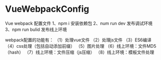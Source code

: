 # VueWebpackConfig
Vue webpack 配置文件
1、npm i 
安装依赖包
2、num run dev
发布调试环境
3、npm run bulid
发布线上环境

webpack配置的功能有：
（1）处理vue文件
（2）处理js文件
（3）ES6编译
（4）css处理（包括自动添加前缀）
（5）图片处理
（6）线上环境：文件MD5（hash）
（7）线上环境：文件压缩（js压缩）
（8）线上环境：模板文件处理
